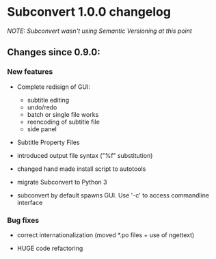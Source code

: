 # Subconvert 1.0.0 changelog

*NOTE: Subconvert wasn't using Semantic Versioning at this point*

## Changes since 0.9.0:

### New features

* Complete redisign of GUI:
    - subtitle editing
    - undo/redo
    - batch or single file works
    - reencoding of subtitle file
    - side panel

* Subtitle Property Files

* introduced output file syntax ("%f" substitution)

* changed hand made install script to autotools

* migrate Subconvert to Python 3

* subconvert by default spawns GUI. Use '-c' to access commandline interface

### Bug fixes

* correct internationalization (moved *.po files + use of ngettext)

* HUGE code refactoring

<!-- vim: set tw=80 colorcolumn=81 : -->
